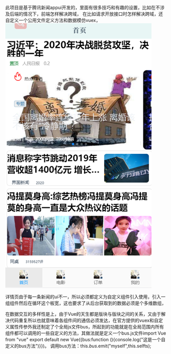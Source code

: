 此项目是基于腾讯新闻appui开发的，里面有很多技巧和有趣的设置，比如在不涉及后端的情况下，前端怎样解决跨域，
在比如请求开放接口时怎样解决跨域，还自定义一个公用文件定义方法和数据模仿vuex，
![image](https://github.com/wangxinghao-v/warehousename/blob/master/myxiaogaoserve/public/index.png)

详情页由于每一条新闻的ui不一，所以必须都定义为自定义组件引入使用，引入一组组件然后在循环这个板宽，这也要求了从后台获取到的数据必须是个多维数组，

在数据交互的多样性是上，由于Vue的天生都是版块与版块之间的关系，又由于解决代码重复所以也就意味着各组件间的通信必须发达，在官方提供的vuex和自定义属性传参外我还制定了个全局js文件bus，所起到的功能就是在全局范围内所有组件都可以调用的一些自定义的方法，其做法就是定义一个bus.js文件import Vue from "vue"   export default new Vue({bus:function (){console.log("这是一个自定义的bus方法")}})。 调用bus方法：this.$bus.$emit("myself",this.selfts);
